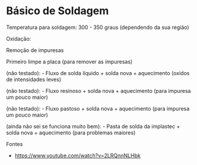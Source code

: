 # Básico de Soldagem

Temperatura para soldagem: 300 - 350 graus (dependendo da sua região)

Oxidação:

Remoção de impuresas

Primeiro limpe a placa (para remover as impuresas)

(não testado): - Fluxo de solda líquido + solda nova + aquecimento (oxidos de intensidades leves)

(não testado): - Fluxo resinoso + solda nova + aquecimento (para impuresa um pouco maior)

(não testado): - Fluxo pastoso + solda nova + aquecimento (para impuresa um pouco maior)

(ainda não sei se funciona muito bem): - Pasta de solda da implastec + solda nova + aquecimento (para problemas maiores)


Fontes
- https://www.youtube.com/watch?v=2LRQnnNLHbk
